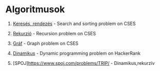 # Algoritmusok

1. [Keresés, rendezés](https://cses.fi/problemset/task/2183/) - Search and sorting problem on CSES
2. [Rekurzió](https://cses.fi/problemset/task/1624/) - Recursion problem on CSES
3. [Gráf](https://cses.fi/problemset/task/1684/) - Graph problem on CSES
4. [Dinamikus](https://www.hackerrank.com/challenges/kingdom-division/problem?isFullScreen=true) - Dynamic programming problem on HackerRank
  
5. [SPOJ]https://www.spoj.com/problems/TRIP/ - Dinamikus,rekurzív

